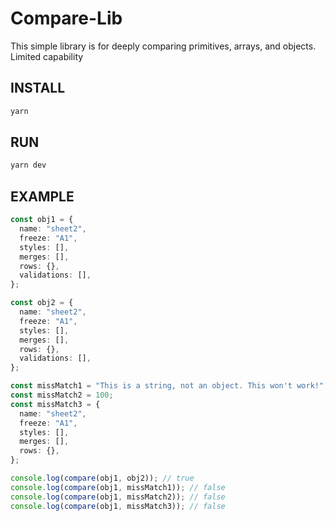 # Compare-Lib

This simple library is for deeply comparing primitives, arrays, and objects. Limited capability

## INSTALL

```bash
yarn
```

## RUN

```bash
yarn dev
```

## EXAMPLE

```typescript
const obj1 = {
  name: "sheet2",
  freeze: "A1",
  styles: [],
  merges: [],
  rows: {},
  validations: [],
};

const obj2 = {
  name: "sheet2",
  freeze: "A1",
  styles: [],
  merges: [],
  rows: {},
  validations: [],
};

const missMatch1 = "This is a string, not an object. This won't work!";
const missMatch2 = 100;
const missMatch3 = {
  name: "sheet2",
  freeze: "A1",
  styles: [],
  merges: [],
  rows: {},
};

console.log(compare(obj1, obj2)); // true
console.log(compare(obj1, missMatch1)); // false
console.log(compare(obj1, missMatch2)); // false
console.log(compare(obj1, missMatch3)); // false
```
